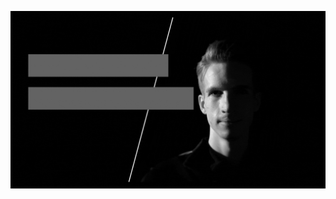 ![Alt Text](robert-m2.gif)

<link rel="stylesheet" href="https://maxcdn.bootstrapcdn.com/font-awesome/4.7.0/css/font-awesome.min.css">
